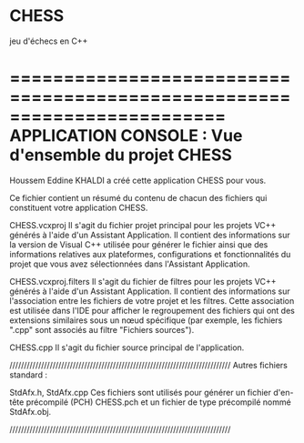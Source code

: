 # CHESS
jeu d'échecs en C++

========================================================================
    APPLICATION CONSOLE : Vue d'ensemble du projet CHESS
========================================================================

Houssem Eddine KHALDI a créé cette application CHESS pour vous.

Ce fichier contient un résumé du contenu de chacun des fichiers qui constituent votre application CHESS.


CHESS.vcxproj
    Il s'agit du fichier projet principal pour les projets VC++ générés à l'aide d'un Assistant Application. Il contient des informations sur la version de Visual C++ utilisée pour générer le fichier ainsi que des informations relatives aux plateformes, configurations et fonctionnalités du projet que vous avez sélectionnées dans l'Assistant Application.

CHESS.vcxproj.filters
    Il s'agit du fichier de filtres pour les projets VC++ générés à l'aide d'un Assistant Application. Il contient des informations sur l'association entre les fichiers de votre projet et les filtres. Cette association est utilisée dans l'IDE pour afficher le regroupement des fichiers qui ont des extensions similaires sous un nœud spécifique (par exemple, les fichiers ".cpp" sont associés au filtre "Fichiers sources").

CHESS.cpp
    Il s'agit du fichier source principal de l'application.

/////////////////////////////////////////////////////////////////////////////
Autres fichiers standard :

StdAfx.h, StdAfx.cpp
    Ces fichiers sont utilisés pour générer un fichier d'en-tête précompilé (PCH) CHESS.pch et un fichier de type précompilé nommé StdAfx.obj.

/////////////////////////////////////////////////////////////////////////////
